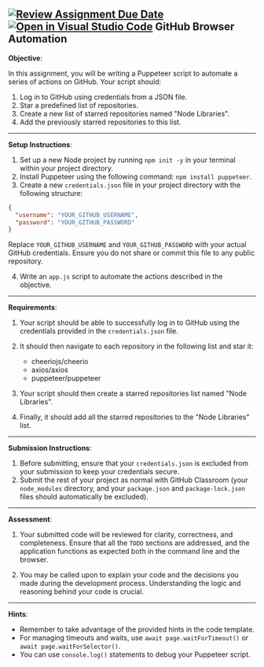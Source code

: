 [![Review Assignment Due Date](https://classroom.github.com/assets/deadline-readme-button-22041afd0340ce965d47ae6ef1cefeee28c7c493a6346c4f15d667ab976d596c.svg)](https://classroom.github.com/a/T5P22TbE)
[![Open in Visual Studio Code](https://classroom.github.com/assets/open-in-vscode-2e0aaae1b6195c2367325f4f02e2d04e9abb55f0b24a779b69b11b9e10269abc.svg)](https://classroom.github.com/online_ide?assignment_repo_id=18570723&assignment_repo_type=AssignmentRepo)
GitHub Browser Automation
---

**Objective**:

In this assignment, you will be writing a Puppeteer script to automate a series of actions on GitHub. Your script should:
1. Log in to GitHub using credentials from a JSON file.
2. Star a predefined list of repositories.
3. Create a new list of starred repositories named "Node Libraries".
4. Add the previously starred repositories to this list.

---

**Setup Instructions**:

1. Set up a new Node project by running `npm init -y` in your terminal within your project directory.
2. Install Puppeteer using the following command: `npm install puppeteer`.
3. Create a new `credentials.json` file in your project directory with the following structure:
```json
{
  "username": "YOUR_GITHUB_USERNAME",
  "password": "YOUR_GITHUB_PASSWORD"
}
```
Replace `YOUR_GITHUB_USERNAME` and `YOUR_GITHUB_PASSWORD` with your actual GitHub credentials. Ensure you do not share or commit this file to any public repository.

4. Write an `app.js` script to automate the actions described in the objective.

---

**Requirements**:

1. Your script should be able to successfully log in to GitHub using the credentials provided in the `credentials.json` file.
2. It should then navigate to each repository in the following list and star it:

    - cheeriojs/cheerio
    - axios/axios
    - puppeteer/puppeteer

3. Your script should then create a starred repositories list named "Node Libraries".
4. Finally, it should add all the starred repositories to the "Node Libraries" list.

---

**Submission Instructions**:

1. Before submitting, ensure that your `credentials.json` is excluded from your submission to keep your credentials secure.
2. Submit the rest of your project as normal with GitHub Classroom (your `node_modules` directory, and your `package.json` and `package-lock.json` files should automatically be excluded).

---

**Assessment**:

1. Your submitted code will be reviewed for clarity, correctness, and completeness. Ensure that all the `TODO` sections are addressed, and the application functions as expected both in the command line and the browser.

2. You may be called upon to explain your code and the decisions you made during the development process. Understanding the logic and reasoning behind your code is crucial.

---

**Hints**:
- Remember to take advantage of the provided hints in the code template.
- For managing timeouts and waits, use `await page.waitForTimeout()` or `await page.waitForSelector()`.
- You can use `console.log()` statements to debug your Puppeteer script.
